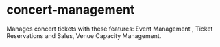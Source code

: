# concert-management
Manages concert tickets with these features: Event Management , Ticket Reservations and Sales, Venue Capacity Management.
